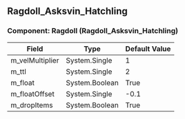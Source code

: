 ## Ragdoll_Asksvin_Hatchling

### Component: Ragdoll (Ragdoll_Asksvin_Hatchling)

|Field|Type|Default Value|
|-----|----|-------------|
|m_velMultiplier|System.Single|1|
|m_ttl|System.Single|2|
|m_float|System.Boolean|True|
|m_floatOffset|System.Single|-0.1|
|m_dropItems|System.Boolean|True|


